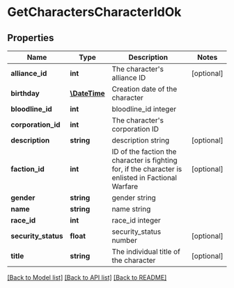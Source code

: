 # GetCharactersCharacterIdOk

## Properties
Name | Type | Description | Notes
------------ | ------------- | ------------- | -------------
**alliance_id** | **int** | The character&#39;s alliance ID | [optional] 
**birthday** | [**\DateTime**](\DateTime.md) | Creation date of the character | 
**bloodline_id** | **int** | bloodline_id integer | 
**corporation_id** | **int** | The character&#39;s corporation ID | 
**description** | **string** | description string | [optional] 
**faction_id** | **int** | ID of the faction the character is fighting for, if the character is enlisted in Factional Warfare | [optional] 
**gender** | **string** | gender string | 
**name** | **string** | name string | 
**race_id** | **int** | race_id integer | 
**security_status** | **float** | security_status number | [optional] 
**title** | **string** | The individual title of the character | [optional] 

[[Back to Model list]](../README.md#documentation-for-models) [[Back to API list]](../README.md#documentation-for-api-endpoints) [[Back to README]](../README.md)


